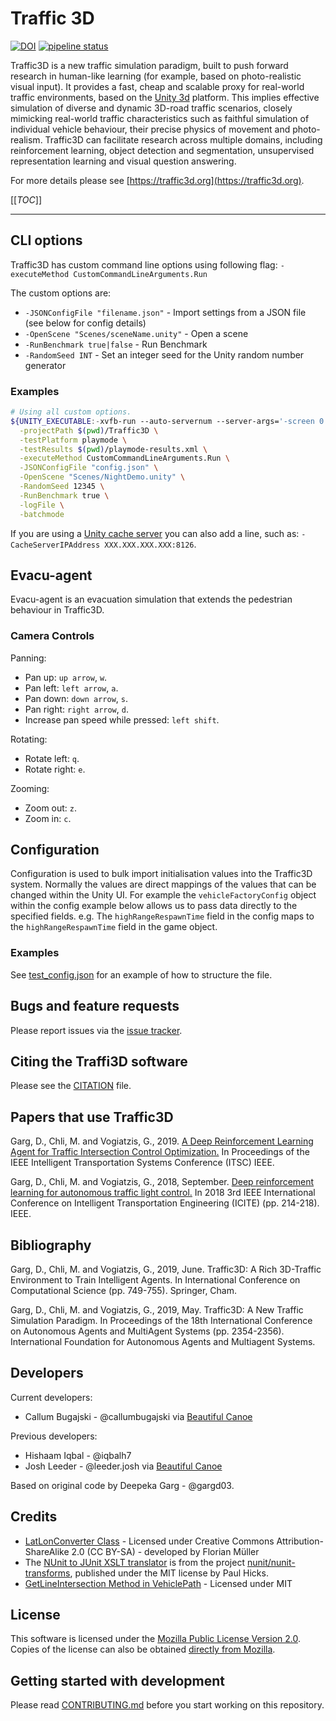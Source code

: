 # Traffic 3D

[![DOI](https://zenodo.org/badge/DOI/10.5281/zenodo.3968432.svg)](https://doi.org/10.5281/zenodo.3968432)
[![pipeline status](https://gitlab.com/traffic3d/traffic3d/badges/develop/pipeline.svg)](https://gitlab.com/traffic3d/traffic3d/-/commits/develop)

Traffic3D is a new traffic simulation paradigm, built to push forward research in human-like learning (for example, based on photo-realistic visual input).
It provides a fast, cheap and scalable proxy for real-world traffic environments, based on the [Unity 3d](https://unity3d.com/unity) platform.
This implies effective simulation of diverse and dynamic 3D-road traffic scenarios, closely mimicking real-world traffic characteristics such as faithful simulation of individual vehicle behaviour, their precise physics of movement and photo-realism.
Traffic3D can facilitate research across multiple domains, including reinforcement learning, object detection and segmentation, unsupervised representation learning and visual question answering.

For more details please see [https://traffic3d.org](https://traffic3d.org).

[[_TOC_]]

---

## CLI options

Traffic3D has custom command line options using following flag:
`-executeMethod CustomCommandLineArguments.Run`

The custom options are:

* `-JSONConfigFile "filename.json"` - Import settings from a JSON file (see below for config details)
* `-OpenScene "Scenes/sceneName.unity"` - Open a scene
* `-RunBenchmark true|false` - Run Benchmark
* `-RandomSeed INT` - Set an integer seed for the Unity random number generator

### Examples

```sh
# Using all custom options.
${UNITY_EXECUTABLE:-xvfb-run --auto-servernum --server-args='-screen 0 640x480x24' /opt/Unity/Editor/Unity} \
  -projectPath $(pwd)/Traffic3D \
  -testPlatform playmode \
  -testResults $(pwd)/playmode-results.xml \
  -executeMethod CustomCommandLineArguments.Run \
  -JSONConfigFile "config.json" \
  -OpenScene "Scenes/NightDemo.unity" \
  -RandomSeed 12345 \
  -RunBenchmark true \
  -logFile \
  -batchmode
```

If you are using a [Unity cache server](https://github.com/Unity-Technologies/unity-cache-server) you can also add a line, such as: `-CacheServerIPAddress XXX.XXX.XXX.XXX:8126`.

## Evacu-agent

Evacu-agent is an evacuation simulation that extends the pedestrian behaviour in Traffic3D.

### Camera Controls

Panning:

* Pan up: `up arrow`, `w`.
* Pan left: `left arrow`, `a`.
* Pan down: `down arrow`, `s`.
* Pan right: `right arrow`, `d`.
* Increase pan speed while pressed: `left shift`.

Rotating:

* Rotate left: `q`.
* Rotate right: `e`.

Zooming:

* Zoom out: `z`.
* Zoom in: `c`.

## Configuration

Configuration is used to bulk import initialisation values into the Traffic3D system.
Normally the values are direct mappings of the values that can be changed within the Unity UI.
For example the `vehicleFactoryConfig` object within the config example below allows us to pass data directly to the specified fields.
e.g. The `highRangeRespawnTime` field in the config maps to the `highRangeRespawnTime` field in the game object.

### Examples

See [test_config.json](/Traffic3D/Assets/Tests/TestFiles/test_config.json) for an example of how to structure the file.

## Bugs and feature requests

Please report issues via the [issue tracker](https://gitlab.com/traffic3d/traffic3d/issues).

## Citing the Traffi3D software

Please see the [CITATION](/CITATION) file.

## Papers that use Traffic3D

Garg, D., Chli, M. and Vogiatzis, G., 2019. [A Deep Reinforcement Learning Agent for Traffic Intersection Control Optimization.](http://maria-chli.org/ITSC19deep.html)
In Proceedings of the IEEE Intelligent Transportation Systems Conference (ITSC) IEEE.

Garg, D., Chli, M. and Vogiatzis, G., 2018, September. [Deep reinforcement learning for autonomous traffic light control.](http://www.george-vogiatzis.org/publications/ICITE2018.pdf)
In 2018 3rd IEEE International Conference on Intelligent Transportation Engineering (ICITE) (pp. 214-218). IEEE.

## Bibliography

Garg, D., Chli, M. and Vogiatzis, G., 2019, June. Traffic3D: A Rich 3D-Traffic Environment to Train Intelligent Agents. In International Conference on Computational Science (pp. 749-755). Springer, Cham.

Garg, D., Chli, M. and Vogiatzis, G., 2019, May. Traffic3D: A New Traffic Simulation Paradigm. In Proceedings of the 18th International Conference on Autonomous Agents and MultiAgent Systems (pp. 2354-2356). International Foundation for Autonomous Agents and Multiagent Systems.

## Developers

Current developers:

* Callum Bugajski - @callumbugajski via [Beautiful Canoe](https://beautifulcanoe.com/)

Previous developers:

* Hishaam Iqbal - @iqbalh7
* Josh Leeder - @leeder.josh via [Beautiful Canoe](https://beautifulcanoe.com/)

Based on original code by Deepeka Garg - @gargd03.

## Credits

* [LatLonConverter Class](http://wiki.openstreetmap.org/wiki/Mercator#C_implementation) - Licensed under Creative Commons Attribution-ShareAlike 2.0 (CC BY-SA) - developed by Florian Müller
* The [NUnit to JUnit XSLT translator](https://gitlab.com/traffic3d/traffic3d/-/tree/develop/ci/nunit-transforms) is from the project [nunit/nunit-transforms](https://github.com/nunit/nunit-transforms/tree/master/nunit3-junit), published under the MIT license by Paul Hicks.
* [GetLineIntersection Method in VehiclePath](https://github.com/setchi/Unity-LineSegmentsIntersection/blob/master/Assets/LineSegmentIntersection/Scripts/Math2d.cs) - Licensed under MIT

## License

This software is licensed under the [Mozilla Public License Version 2.0](/LICENSE).
Copies of the license can also be obtained [directly from Mozilla](https://mozilla.org/MPL/2.0/).

## Getting started with development

Please read [CONTRIBUTING.md](/CONTRIBUTING.md) before you start working on this repository.

